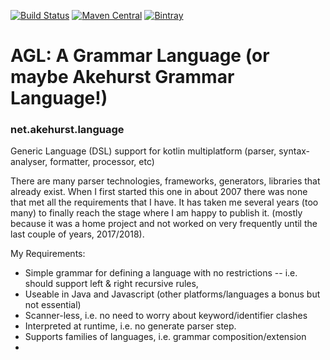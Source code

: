 [![Build Status](https://travis-ci.org/dhakehurst/net.akehurst.language.svg?branch=master)](https://travisci.org/dhakehurst/net.akehurst.language)
[![Maven Central](https://maven-badges.herokuapp.com/maven-central/net.akehurst.language/agl-processor/badge.svg?style=plastic)](https://maven-badges.herokuapp.com/maven-central/language/agl-processor)
[ ![Bintray](https://api.bintray.com/packages/dhakehurst/maven/net.akehurst.language/images/download.svg) ](https://bintray.com/dhakehurst/maven/net.akehurst.language/_latestVersion)

# AGL: A Grammar Language (or maybe Akehurst Grammar Language!)
### net.akehurst.language

Generic Language (DSL) support for kotlin multiplatform (parser, syntax-analyser, formatter, processor, etc)

There are many parser technologies, frameworks, generators, libraries
that already exist. When I first started this one in about 2007 there was none that
met all the requirements that I have. It has taken me several years (too many) to finally
reach the stage where I am happy to publish it. (mostly because it was a home project and not
worked on very frequently until the last couple of years, 2017/2018).

My Requirements:

 - Simple grammar for defining a language with no restrictions
 -- i.e. should support left & right recursive rules,
 - Useable in Java and Javascript (other platforms/languages a bonus but not essential)
 - Scanner-less, i.e. no need to worry about keyword/identifier clashes
 - Interpreted at runtime, i.e. no generate parser step.
 - Supports families of languages, i.e. grammar composition/extension
 - 

